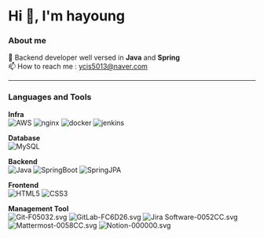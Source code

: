 
# Hi 👋, I'm hayoung
### About me
🔭 Backend developer well versed in <strong>Java</strong> and <strong>Spring</strong><br>
📫 How to reach me : ycis5013@naver.com

----

### Languages and Tools

<strong>Infra</strong><br>
![AWS](https://img.shields.io/badge/Amazon_AWS-232F3E.svg?&style=flat&logo=AmazonAWS_&logoColor=white)
![nginx](https://img.shields.io/badge/NGINX-009639.svg?&style=flat&logo=NGINX&logoColor=white)
![docker](https://img.shields.io/badge/Docker-2496ED.svg?&style=flat&logo=Docker&logoColor=white)
![jenkins](https://img.shields.io/badge/Jenkins-D24939.svg?&style=flat&logo=Jenkins&logoColor=white)

<strong>Database</strong><br>
![MySQL](https://img.shields.io/badge/MySQL-4479A1.svg?&style=flat&logo=MySQL&logoColor=white)

<strong>Backend</strong><br>
![Java](https://img.shields.io/badge/Java-634533.svg?&style=flat)
![SpringBoot](https://img.shields.io/badge/Spring_Boot-6DB33F.svg?&style=flat&logo=SpringBoot&logEoColor=white)
![SpringJPA](https://img.shields.io/badge/Spring_JPA-6DB33F.svg?&style=flat)

<strong>Frontend</strong><br>
![HTML5](https://img.shields.io/badge/HTML5-E34F26.svg?&style=flat&logo=HTML5&logoColor=white)
![CSS3](https://img.shields.io/badge/CSS3-1572B6.svg?&style=flat&logo=CSS3&logoColor=white)

<strong>Management Tool</strong><br>
![Git-F05032.svg](https://img.shields.io/badge/Git-F05032.svg?&style=flat&logo=Git&logoColor=white)
![GitLab-FC6D26.svg](https://img.shields.io/badge/GitLab-FC6D26.svg?&style=flat&logo=GitLab&logoColor=white)
![Jira Software-0052CC.svg](https://img.shields.io/badge/Jira-0052CC.svg?&style=flat&logo=JiraSoftware&logoColor=white)
![Mattermost-0058CC.svg](https://img.shields.io/badge/Mattermost-0058CC.svg?&style=flat&logo=Mattermost&logoColor=white)
![Notion-000000.svg](https://img.shields.io/badge/Notion-000000.svg?&style=flat&logo=Notion&logoColor=white)

